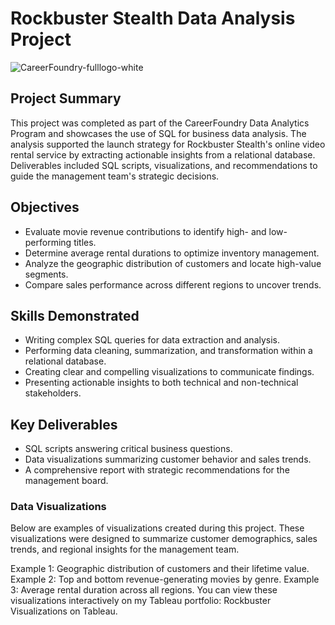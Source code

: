 # Rockbuster Stealth Data Analysis Project
![CareerFoundry-fulllogo-white](https://github.com/user-attachments/assets/49321ef4-35e4-4eb1-a028-c8254a346e55)


## Project Summary
This project was completed as part of the CareerFoundry Data Analytics Program and showcases the use of SQL for business data analysis. The analysis supported the launch strategy for Rockbuster Stealth's online video rental service by extracting actionable insights from a relational database. Deliverables included SQL scripts, visualizations, and recommendations to guide the management team's strategic decisions.

## Objectives
- Evaluate movie revenue contributions to identify high- and low-performing titles.
- Determine average rental durations to optimize inventory management.
- Analyze the geographic distribution of customers and locate high-value segments.
- Compare sales performance across different regions to uncover trends.

## Skills Demonstrated
- Writing complex SQL queries for data extraction and analysis.
- Performing data cleaning, summarization, and transformation within a relational database.
- Creating clear and compelling visualizations to communicate findings.
- Presenting actionable insights to both technical and non-technical stakeholders.

## Key Deliverables
- SQL scripts answering critical business questions.
- Data visualizations summarizing customer behavior and sales trends.
- A comprehensive report with strategic recommendations for the management board.

### Data Visualizations
Below are examples of visualizations created during this project. These visualizations were designed to summarize customer demographics, sales trends, and regional insights for the management team.

Example 1: Geographic distribution of customers and their lifetime value.
Example 2: Top and bottom revenue-generating movies by genre.
Example 3: Average rental duration across all regions.
You can view these visualizations interactively on my Tableau portfolio: Rockbuster Visualizations on Tableau.
